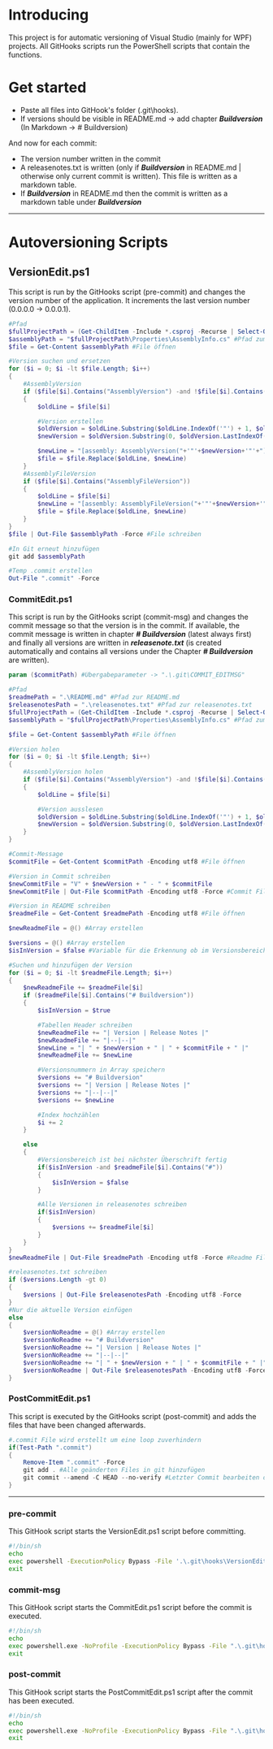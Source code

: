 # Introducing
This project is for automatic versioning of Visual Studio (mainly for WPF) projects.
All GitHooks scripts run the PowerShell scripts that contain the functions.

# Get started
- Paste all files into GitHook's folder (\.git\hooks).
- If versions should be visible in README.md -> add chapter ***Buildversion*** (In Markdown -> # Buildversion)

And now for each commit:
- The version number written in the commit
- A releasenotes.txt is written (only if ***Buildversion*** in README.md | otherwise only current commit is written). This file is written as a markdown table.
- If ***Buildversion*** in README.md then the commit is written as a markdown table under ***Buildversion***

---

# Autoversioning Scripts
## VersionEdit.ps1
This script is run by the GitHooks script (pre-commit) and changes the version number of the application. It increments the last version number (0.0.0.0 -> 0.0.0.1).

```powershell
#Pfad
$fullProjectPath = (Get-ChildItem -Include *.csproj -Recurse | Select-Object DirectoryName).DirectoryName #Projektpfad herausfinden
$assemblyPath = "$fullProjectPath\Properties\AssemblyInfo.cs" #Pfad zum AssemblyInfo.cs
$file = Get-Content $assemblyPath #File öffnen

#Version suchen und ersetzen
for ($i = 0; $i -lt $file.Length; $i++)
{
    #AssemblyVersion
    if ($file[$i].Contains("AssemblyVersion") -and !$file[$i].Contains("//"))
    {
        $oldLine = $file[$i]

        #Version erstellen
        $oldVersion = $oldLine.Substring($oldLine.IndexOf('"') + 1, $oldLine.LastIndexOf('"') - $oldLine.IndexOf('"') - 1) #Alte Version auslesen
        $newVersion = $oldVersion.Substring(0, $oldVersion.LastIndexOf('.')) + "." + ([int]$oldVersion.Substring($oldVersion.LastIndexOf('.') + 1) + 1) #Neue Version erstellen

        $newLine = "[assembly: AssemblyVersion("+'"'+$newVersion+'"'+")]"
        $file = $file.Replace($oldLine, $newLine)
    }
    #AssemblyFileVersion
    if ($file[$i].Contains("AssemblyFileVersion"))
    {
        $oldLine = $file[$i]
        $newLine = "[assembly: AssemblyFileVersion("+'"'+$newVersion+'"'+")]"
        $file = $file.Replace($oldLine, $newLine)
    }
}
$file | Out-File $assemblyPath -Force #File schreiben

#In Git erneut hinzufügen
git add $assemblyPath

#Temp .commit erstellen
Out-File ".commit" -Force
```

### CommitEdit.ps1
This script is run by the GitHooks script (commit-msg) and changes the commit message so that the version is in the commit. If available, the commit message is written in chapter ***# Buildversion*** (latest always first) and finally all versions are written in ***releasenote.txt*** (is created automatically and contains all versions under the Chapter ***# Buildversion*** are written).

```powershell
param ($commitPath) #Übergabeparameter -> ".\.git\COMMIT_EDITMSG"

#Pfad
$readmePath = ".\README.md" #Pfad zur README.md
$releasenotesPath = ".\releasenotes.txt" #Pfad zur releasenotes.txt
$fullProjectPath = (Get-ChildItem -Include *.csproj -Recurse | Select-Object DirectoryName).DirectoryName #Projektpfad herausfinden
$assemblyPath = "$fullProjectPath\Properties\AssemblyInfo.cs" #Pfad zum AssemblyInfo.cs

$file = Get-Content $assemblyPath #File öffnen

#Version holen
for ($i = 0; $i -lt $file.Length; $i++)
{
    #AssemblyVersion holen
    if ($file[$i].Contains("AssemblyVersion") -and !$file[$i].Contains("//"))
    {
        $oldLine = $file[$i]

        #Version ausslesen
        $oldVersion = $oldLine.Substring($oldLine.IndexOf('"') + 1, $oldLine.LastIndexOf('"') - $oldLine.IndexOf('"') - 1) #Alte Version auslesen
        $newVersion = $oldVersion.Substring(0, $oldVersion.LastIndexOf('.')) + "." + ([int]$oldVersion.Substring($oldVersion.LastIndexOf('.') + 1)) #Neue Version erstellen
    }
}

#Commit-Message
$commitFile = Get-Content $commitPath -Encoding utf8 #File öffnen

#Version in Commit schreiben
$newCommitFile = "V" + $newVersion + " - " + $commitFile
$newCommitFile | Out-File $commitPath -Encoding utf8 -Force #Commit File schreiben

#Version in README schreiben
$readmeFile = Get-Content $readmePath -Encoding utf8 #File öffnen

$newReadmeFile = @() #Array erstellen

$versions = @() #Array erstellen
$isInVersion = $false #Variable für die Erkennung ob im Versionsbereich

#Suchen und hinzufügen der Version
for ($i = 0; $i -lt $readmeFile.Length; $i++)
{
    $newReadmeFile += $readmeFile[$i]
    if ($readmeFile[$i].Contains("# Buildversion"))
    {
        $isInVersion = $true

        #Tabellen Header schreiben
        $newReadmeFile += "| Version | Release Notes |"
        $newReadmeFile += "|--|--|"
        $newLine = "| " + $newVersion + " | " + $commitFile + " |"
        $newReadmeFile += $newLine

        #Versionsnummern in Array speichern
        $versions += "# Buildversion"
        $versions += "| Version | Release Notes |"
        $versions += "|--|--|"
        $versions += $newLine

        #Index hochzählen
        $i += 2
    }

    else 
    {
        #Versionsbereich ist bei nächster Überschrift fertig
        if($isInVersion -and $readmeFile[$i].Contains("#"))
        {
            $isInVersion = $false
        }

        #Alle Versionen in releasenotes schreiben
        if($isInVersion)
        {
            $versions += $readmeFile[$i]
        }
    }    
}
$newReadmeFile | Out-File $readmePath -Encoding utf8 -Force #Readme File schreiben

#releasenotes.txt schreiben
if ($versions.Length -gt 0)
{
    $versions | Out-File $releasenotesPath -Encoding utf8 -Force
}
#Nur die aktuelle Version einfügen
else
{
    $versionNoReadme = @() #Array erstellen
    $versionNoReadme += "# Buildversion"
    $versionNoReadme += "| Version | Release Notes |"
    $versionNoReadme += "|--|--|"
    $versionNoReadme += "| " + $newVersion + " | " + $commitFile + " |"
    $versionNoReadme | Out-File $releasenotesPath -Encoding utf8 -Force
}
```

### PostCommitEdit.ps1
This script is executed by the GitHooks script (post-commit) and adds the files that have been changed afterwards.

```powershell
#.commit File wird erstellt um eine loop zuverhindern
if(Test-Path ".commit")
{
    Remove-Item ".commit" -Force
    git add . #Alle geänderten Files in git hinzufügen
    git commit --amend -C HEAD --no-verify #Letzter Commit bearbeiten ohne Hooks
}
```

---

### pre-commit
This GitHook script starts the VersionEdit.ps1 script before committing.

```bash
#!/bin/sh
echo
exec powershell -ExecutionPolicy Bypass -File '.\.git\hooks\VersionEdit.ps1'
exit
```

### commit-msg
This GitHook script starts the CommitEdit.ps1 script before the commit is executed.

```bash
#!/bin/sh
echo
exec powershell.exe -NoProfile -ExecutionPolicy Bypass -File ".\.git\hooks\CommitEdit.ps1" $1
exit
```

### post-commit
This GitHook script starts the PostCommitEdit.ps1 script after the commit has been executed.

```bash
#!/bin/sh
echo
exec powershell.exe -NoProfile -ExecutionPolicy Bypass -File ".\.git\hooks\PostCommitEdit.ps1"
exit
```
